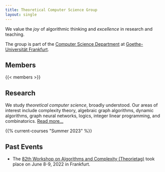 ```yaml
---
title: Theoretical Computer Science Group
layout: single
---
```


We value the *joy* of algorithmic thinking and *excellence* in research and teaching.

The group is part of the [Computer Science Department](https://www.goethe-university-frankfurt.de/106076806/) at [Goethe-Universität Frankfurt](https://www.uni-frankfurt.de).

## Members

{{< members >}}

## Research

We study *theoretical computer science*, broadly understood. Our areas of interest include complexity theory, algebraic graph algorithms, dynamic algorithms, graph neural networks, logics, integer linear programming, and combinatorics.
[Read more...](/research/)

{{% current-courses "Summer 2023" %}}

## Past Events

- The [82th Workshop on Algorithms and Complexity (Theorietag)](/tt-82/) took place on June 8-9, 2022 in Frankfurt.
